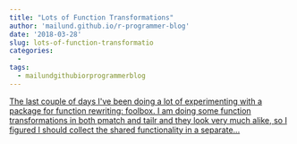 ```yaml
---
title: "Lots of Function Transformations"
author: 'mailund.github.io/r-programmer-blog'
date: '2018-03-28'
slug: lots-of-function-transformatio
categories:
  - 
tags:
  - mailundgithubiorprogrammerblog
---
```


[The last couple of days I've been doing a lot of experimenting with a package for function rewriting: foolbox. I am doing some function transformations in both pmatch and tailr and they look very much alike, so I figured I should collect the shared functionality in a separate...<click to read more>](https://mailund.github.io/r-programmer-blog/2018/03/27/transforming-functions-with-cases-calls/)

